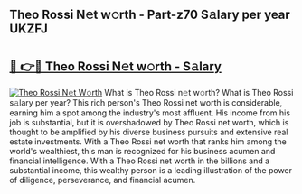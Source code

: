 ## Theo Rossi N𝚎t w𝚘rth - Part-z70 S𝚊lary per year UKZFJ

# <h2><a href="http://gc1ihq.nevu.top/?p=Theo+Rossi">🔗 👉🔴 Theo Rossi N𝚎t w𝚘rth - S𝚊lary</a></h2>

[![Theo Rossi N𝚎t W𝚘rth](https://i.imgur.com/Oavwk0R.jpeg)](http://gc1ihq.nevu.top/?p=Theo+Rossi)
What is Theo Rossi n𝚎t w𝚘rth? What is Theo Rossi s𝚊lary per year?
This rich person's Theo Rossi net worth is considerable, earning him a spot among the industry's most affluent. His income from his job is substantial, but it is overshadowed by Theo Rossi net worth, which is thought to be amplified by his diverse business pursuits and extensive real estate investments. With a Theo Rossi net worth that ranks him among the world's wealthiest, this man is recognized for his business acumen and financial intelligence. With a Theo Rossi net worth in the billions and a substantial income, this wealthy person is a leading illustration of the power of diligence, perseverance, and financial acumen.
